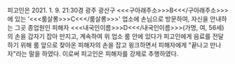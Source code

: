 피고인은 2021. 1. 9. 21:30경 광주 광산구 <<<구아래주소>>>B<<</구아래주소>>>에 있는 ‘<<<룸살롱>>>C<<</룸살롱>>>' 업소에 손님으로 방문하여, 자신을 안내하는 그곳 종업원인 피해자 <<<내국인이름>>>D<<</내국인이름>>>(가명, 여, 56세)의 손을 갑자기 잡아 만지고, 계속하여 위 업소 룸 안에 있다가 피고인에게 음료를 전달하기 위해 룸 앞으로 찾아온 피해자의 손을 잡고 윙크하면서 피해자에게 "끝나고 만나자"라는 말을 하였다.
이로써 피고인은 피해자를 강제로 추행하였다.
